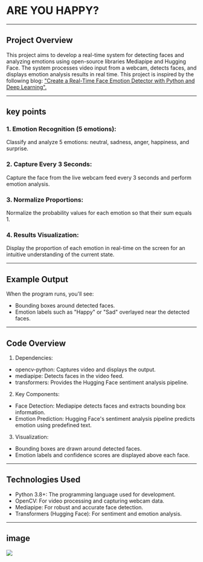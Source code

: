 # ARE YOU HAPPY? #
---
## Project Overview<br>

This project aims to develop a real-time system for detecting faces and analyzing emotions using open-source libraries Mediapipe and Hugging Face. The system processes video input from a webcam, detects faces, and displays emotion analysis results in real time. This project is inspired by the following blog: ["Create a Real-Time Face Emotion Detector with Python and Deep Learning".
](https://blog.bytescrum.com/create-a-real-time-face-emotion-detector-with-python-and-deep-learning)

---
## key points<br>
### 1. Emotion Recognition (5 emotions):
Classify and analyze 5 emotions: neutral, sadness, anger, happiness, and surprise.
### 2. Capture Every 3 Seconds:
Capture the face from the live webcam feed every 3 seconds and perform emotion analysis.
### 3. Normalize Proportions:
Normalize the probability values for each emotion so that their sum equals 1.
### 4. Results Visualization:
Display the proportion of each emotion in real-time on the screen for an intuitive understanding of the current state.

---
## Example Output
When the program runs, you'll see:
* Bounding boxes around detected faces.
* Emotion labels such as "Happy" or "Sad" overlayed near the detected faces.
---
## Code Overview
1. Dependencies:
* opencv-python: Captures video and displays the output.
* mediapipe: Detects faces in the video feed.
* transformers: Provides the Hugging Face sentiment analysis pipeline.

2. Key Components:
* Face Detection: Mediapipe detects faces and extracts bounding box information.
* Emotion Prediction: Hugging Face's sentiment analysis pipeline predicts emotion using predefined text.

3. Visualization:
* Bounding boxes are drawn around detected faces.
* Emotion labels and confidence scores are displayed above each face.
---

## Technologies Used
* Python 3.8+: The programming language used for development.
* OpenCV: For video processing and capturing webcam data.
* Mediapipe: For robust and accurate face detection.
* Transformers (Hugging Face): For sentiment and emotion analysis.
---

## image
![](C:\Users\ejm37\Downloads\KakaoTalk_20241209_151652743_02.png)

